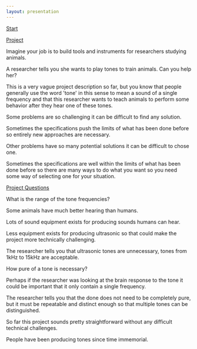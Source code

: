 ```yaml
---
layout: presentation
---
```


[Start](index)

[Project](project)

Imagine your job is to build tools and instruments for researchers studying
animals.

A researcher tells you she wants to play tones to train animals. Can you help
her?

This is a very vague project description so far, but you know that people
generally use the word 'tone' in this sense to mean a sound of a single
frequency and that this researcher wants to teach animals to perform some
behavior after they hear one of these tones.

Some problems are so challenging it can be difficult to find any solution.

Sometimes the specifications push the limits of what has been done before so
entirely new approaches are necessary.

Other problems have so many potential solutions it can be difficult to chose
one.

Sometimes the specifications are well within the limits of what has been done
before so there are many ways to do what you want so you need some way of
selecting one for your situation.

[Project Questions](project-questions)

What is the range of the tone frequencies?

Some animals have much better hearing than humans.

Lots of sound equipment exists for producing sounds humans can hear.

Less equipment exists for producing ultrasonic so that could make the project
more technically challenging.

The researcher tells you that ultrasonic tones are unnecessary, tones from 1kHz
to 15kHz are acceptable.

How pure of a tone is necessary?

Perhaps if the researcher was looking at the brain response to the tone it could
be important that it only contain a single frequency.

The researcher tells you that the done does not need to be completely pure, but
it must be repeatable and distinct enough so that multiple tones can be
distinguished.

So far this project sounds pretty straightforward without any difficult
technical challenges.

People have been producing tones since time immemorial.
